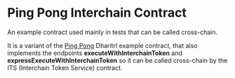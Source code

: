 # Ping Pong Interchain Contract

An example contract used mainly in tests that can be called cross-chain.

It is a variant of the [Ping Pong](https://github.com/TerraDharitri/drt-contracts-rs/tree/main/contracts/ping-pong-rewa) DharitrI example contract,
that also implements the endpoints **executeWithInterchainToken** and **expressExecuteWithInterchainToken** so it can be called cross-chain by the ITS (Interchain Token Service) contract.
